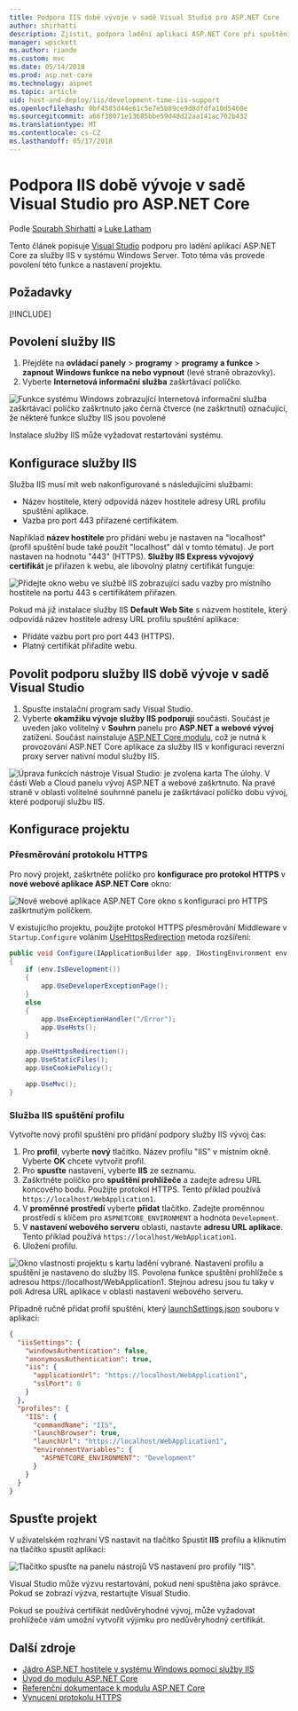 ```yaml
---
title: Podpora IIS době vývoje v sadě Visual Studio pro ASP.NET Core
author: shirhatti
description: Zjistit, podpora ladění aplikací ASP.NET Core při spuštění za služby IIS v systému Windows Server.
manager: wpickett
ms.author: riande
ms.custom: mvc
ms.date: 05/14/2018
ms.prod: asp.net-core
ms.technology: aspnet
ms.topic: article
uid: host-and-deploy/iis/development-time-iis-support
ms.openlocfilehash: 0bf4585d44e61c5e7e5b89ce9d8dfdfa10d5460e
ms.sourcegitcommit: a66f38071e13685bbe59d48d22aa141ac702b432
ms.translationtype: MT
ms.contentlocale: cs-CZ
ms.lasthandoff: 05/17/2018
---
```

# <a name="development-time-iis-support-in-visual-studio-for-aspnet-core"></a>Podpora IIS době vývoje v sadě Visual Studio pro ASP.NET Core

Podle [Sourabh Shirhatti](https://twitter.com/sshirhatti) a [Luke Latham](https://github.com/guardrex)

Tento článek popisuje [Visual Studio](https://www.visualstudio.com/vs/) podporu pro ladění aplikací ASP.NET Core za služby IIS v systému Windows Server. Toto téma vás provede povolení této funkce a nastavení projektu.

## <a name="prerequisites"></a>Požadavky

[!INCLUDE[](~/includes/net-core-prereqs-windows.md)]

## <a name="enable-iis"></a>Povolení služby IIS

1. Přejděte na **ovládací panely** > **programy** > **programy a funkce** > **zapnout Windows funkce na nebo vypnout** (levé straně obrazovky).
1. Vyberte **Internetová informační služba** zaškrtávací políčko.

![Funkce systému Windows zobrazující Internetová informační služba zaškrtávací políčko zaškrtnuto jako černá čtverce (ne zaškrtnutí) označující, že některé funkce služby IIS jsou povolené](development-time-iis-support/_static/enable_iis.png)

Instalace služby IIS může vyžadovat restartování systému.

## <a name="configure-iis"></a>Konfigurace služby IIS

Služba IIS musí mít web nakonfigurované s následujícími službami:

* Název hostitele, který odpovídá název hostitele adresy URL profilu spuštění aplikace.
* Vazba pro port 443 přiřazené certifikátem.

Například **název hostitele** pro přidání webu je nastaven na "localhost" (profil spuštění bude také použít "localhost" dál v tomto tématu). Je port nastaven na hodnotu "443" (HTTPS). **Služby IIS Express vývojový certifikát** je přiřazen k webu, ale libovolný platný certifikát funguje:

![Přidejte okno webu ve službě IIS zobrazující sadu vazby pro místního hostitele na portu 443 s certifikátem přiřazen.](development-time-iis-support/_static/add-website-window.png)

Pokud má již instalace služby IIS **Default Web Site** s názvem hostitele, který odpovídá název hostitele adresy URL profilu spuštění aplikace:

* Přidáte vazbu port pro port 443 (HTTPS).
* Platný certifikát přiřadíte webu.

## <a name="enable-development-time-iis-support-in-visual-studio"></a>Povolit podporu služby IIS době vývoje v sadě Visual Studio

1. Spusťte instalační program sady Visual Studio.
1. Vyberte **okamžiku vývoje služby IIS podporují** součásti. Součást je uveden jako volitelný v **Souhrn** panelu pro **ASP.NET a webové vývoj** zatížení. Součást nainstaluje [ASP.NET Core modulu](xref:fundamentals/servers/aspnet-core-module), což je nutná k provozování ASP.NET Core aplikace za služby IIS v konfiguraci reverzní proxy server nativní modul služby IIS.

![Úprava funkcích nástroje Visual Studio: je zvolena karta The úlohy. V části Web a Cloud panelu vývoj ASP.NET a webové zaškrtnuto. Na pravé straně v oblasti volitelné souhrnné panelu je zaškrtávací políčko dobu vývoj, které podporují službu IIS.](development-time-iis-support/_static/development_time_support.png)

## <a name="configure-the-project"></a>Konfigurace projektu

### <a name="https-redirection"></a>Přesměrování protokolu HTTPS

Pro nový projekt, zaškrtněte políčko pro **konfigurace pro protokol HTTPS** v **nové webové aplikace ASP.NET Core** okno:

![Nové webové aplikace ASP.NET Core okno s konfigurací pro HTTPS zaškrtnutým políčkem.](development-time-iis-support/_static/new-app.png)

V existujícího projektu, použijte protokol HTTPS přesměrování Middleware v `Startup.Configure` voláním [UseHttpsRedirection](/dotnet/api/microsoft.aspnetcore.builder.httpspolicybuilderextensions.usehttpsredirection) metoda rozšíření:

```csharp
public void Configure(IApplicationBuilder app, IHostingEnvironment env)
{
    if (env.IsDevelopment())
    {
        app.UseDeveloperExceptionPage();
    }
    else
    {
        app.UseExceptionHandler("/Error");
        app.UseHsts();
    }

    app.UseHttpsRedirection();
    app.UseStaticFiles();
    app.UseCookiePolicy();

    app.UseMvc();
}
```

### <a name="iis-launch-profile"></a>Služba IIS spuštění profilu

Vytvořte nový profil spuštění pro přidání podpory služby IIS vývoj čas:

1. Pro **profil**, vyberte **nový** tlačítko. Název profilu "IIS" v místním okně. Vyberte **OK** chcete vytvořit profil.
1. Pro **spusťte** nastavení, vyberte **IIS** ze seznamu.
1. Zaškrtněte políčko pro **spuštění prohlížeče** a zadejte adresu URL koncového bodu. Použijte protokol HTTPS. Tento příklad používá `https://localhost/WebApplication1`.
1. V **proměnné prostředí** vyberte **přidat** tlačítko. Zadejte proměnnou prostředí s klíčem pro `ASPNETCORE_ENVIRONMENT` a hodnota `Development`.
1. V **nastavení webového serveru** oblasti, nastavte **adresu URL aplikace**. Tento příklad používá `https://localhost/WebApplication1`.
1. Uložení profilu.

![Okno vlastností projektu s kartu ladění vybrané. Nastavení profilu a spuštění je nastaveno do služby IIS. Povolena funkce spuštění prohlížeče s adresou https://localhost/WebApplication1. Stejnou adresu jsou tu taky v poli Adresa URL aplikace v oblasti nastavení webového serveru.](development-time-iis-support/_static/project_properties.png)

Případně ručně přidat profil spuštění, který [launchSettings.json](http://json.schemastore.org/launchsettings) souboru v aplikaci:

```json
{
  "iisSettings": {
    "windowsAuthentication": false,
    "anonymousAuthentication": true,
    "iis": {
      "applicationUrl": "https://localhost/WebApplication1",
      "sslPort": 0
    }
  },
  "profiles": {
    "IIS": {
      "commandName": "IIS",
      "launchBrowser": true,
      "launchUrl": "https://localhost/WebApplication1",
      "environmentVariables": {
        "ASPNETCORE_ENVIRONMENT": "Development"
      }
    }
  }
}
```

## <a name="run-the-project"></a>Spusťte projekt

V uživatelském rozhraní VS nastavit na tlačítko Spustit **IIS** profilu a kliknutím na tlačítko spustit aplikaci:

![Tlačítko spusťte na panelu nástrojů VS nastavení pro profily "IIS".](development-time-iis-support/_static/toolbar.png)

Visual Studio může výzvu restartování, pokud není spuštěna jako správce. Pokud se zobrazí výzva, restartujte Visual Studio.

Pokud se používá certifikát nedůvěryhodné vývoj, může vyžadovat prohlížeče vám umožní vytvořit výjimku pro nedůvěryhodný certifikát.

## <a name="additional-resources"></a>Další zdroje

* [Jádro ASP.NET hostitele v systému Windows pomocí služby IIS](xref:host-and-deploy/iis/index)
* [Úvod do modulu ASP.NET Core](xref:fundamentals/servers/aspnet-core-module)
* [Referenční dokumentace k modulu ASP.NET Core](xref:host-and-deploy/aspnet-core-module)
* [Vynucení protokolu HTTPS](xref:security/enforcing-ssl)
